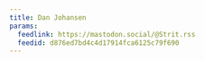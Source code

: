 ```yaml
---
title: Dan Johansen
params:
  feedlink: https://mastodon.social/@Strit.rss
  feedid: d876ed7bd4c4d17914fca6125c79f690
---
```

